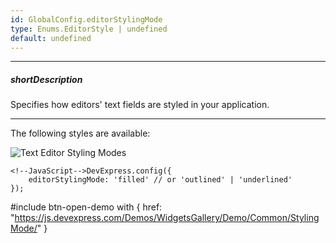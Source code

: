 ```yaml
---
id: GlobalConfig.editorStylingMode
type: Enums.EditorStyle | undefined
default: undefined
---
```

---
##### shortDescription
Specifies how editors' text fields are styled in your application.

---
The following styles are available: 

![Text Editor Styling Modes](/images/UiWidgets/textEditors_stylingMode.png)

    <!--JavaScript-->DevExpress.config({ 
        editorStylingMode: 'filled' // or 'outlined' | 'underlined'
    });

#include btn-open-demo with {
    href: "https://js.devexpress.com/Demos/WidgetsGallery/Demo/Common/StylingMode/"
}